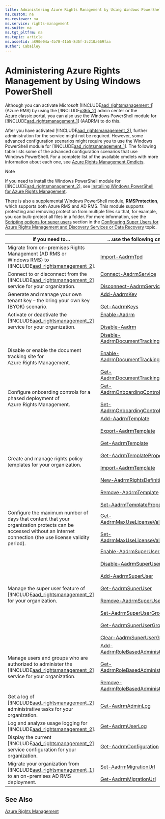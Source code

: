 ```yaml
---
title: Administering Azure Rights Management by Using Windows PowerShell
ms.custom: na
ms.reviewer: na
ms.service: rights-management
ms.suite: na
ms.tgt_pltfrm: na
ms.topic: article
ms.assetid: a890e04a-4b70-41b5-8d5f-3c210a669faa
author: Cabailey
---
```

# Administering Azure Rights Management by Using Windows PowerShell
Although you can activate Microsoft [!INCLUDE[aad_rightsmanagement_1](../Token/aad_rightsmanagement_1_md.md)] (Azure RMS) by using the [!INCLUDE[o365_2](../Token/o365_2_md.md)] admin center or the Azure classic portal, you can also use the Windows PowerShell module for [!INCLUDE[aad_rightsmanagement_1](../Token/aad_rightsmanagement_1_md.md)] (AADRM) to do this.

After you have activated [!INCLUDE[aad_rightsmanagement_2](../Token/aad_rightsmanagement_2_md.md)], further administration for the service might not be required. However, some advanced configuration scenarios might require you to use the Windows PowerShell module for [!INCLUDE[aad_rightsmanagement_1](../Token/aad_rightsmanagement_1_md.md)]. The following table lists some of the advanced configuration scenarios that use Windows PowerShell. For a complete list of the available cmdlets with more information about each one, see [Azure Rights Management Cmdlets](http://msdn.microsoft.com/library/azure/dn629398.aspx).

> [!NOTE]
> If you need to install the Windows PowerShell module for [!INCLUDE[aad_rightsmanagement_2](../Token/aad_rightsmanagement_2_md.md)], see [Installing Windows PowerShell for Azure Rights Management](../Topic/Installing-Windows-PowerShell-for-Azure-Rights-Management.md).

There is also a supplemental Windows PowerShell module, **RMSProtection**, which supports both Azure RMS and AD RMS. This module supports protecting and removing protection from multiple files so that, for example, you can bulk-protect all files in a folder. For more information, see the [Scripting options for super users](../Topic/Configuring-Super-Users-for-Azure-Rights-Management-and-Discovery-Services-or-Data-Recovery.md#BKMK_RMSProtectionModule) section in the [Configuring Super Users for Azure Rights Management and Discovery Services or Data Recovery](../Topic/Configuring-Super-Users-for-Azure-Rights-Management-and-Discovery-Services-or-Data-Recovery.md) topic.

|If you need to…|…use the following cmdlets|
|-------------------|------------------------------|
|Migrate from on-premises Rights Management (AD RMS or Windows RMS) to [!INCLUDE[aad_rightsmanagement_2](../Token/aad_rightsmanagement_2_md.md)].|[Import-AadrmTpd](http://msdn.microsoft.com/library/azure/dn857523.aspx)|
|Connect to or disconnect from the [!INCLUDE[aad_rightsmanagement_2](../Token/aad_rightsmanagement_2_md.md)] service for your organization.|[Connect-AadrmService](http://msdn.microsoft.com/library/azure/dn629415.aspx)<br /><br />[Disconnect-AadrmService](http://msdn.microsoft.com/library/azure/dn629416.aspx)|
|Generate and manage your own tenant key – the bring your own key (BYOK) scenario.|[Add-AadrmKey](http://msdn.microsoft.com/library/azure/dn629418.aspx)<br /><br />[Get-AadrmKeys](http://msdn.microsoft.com/library/azure/dn629420.aspx)|
|Activate or deactivate the [!INCLUDE[aad_rightsmanagement_2](../Token/aad_rightsmanagement_2_md.md)] service for your organization.|[Enable-Aadrm](http://msdn.microsoft.com/library/azure/dn629412.aspx)<br /><br />[Disable-Aadrm](http://msdn.microsoft.com/library/azure/dn629422.aspx)|
|Disable or enable the document tracking site for Azure Rights Management.|[Disable-AadrmDocumentTrackingFeature](https://msdn.microsoft.com/library/azure/mt548471.aspx)<br /><br />[Enable-AadrmDocumentTrackingFeature](https://msdn.microsoft.com/library/azure/mt548469.aspx)<br /><br />[Get-AadrmDocumentTrackingFeature](https://msdn.microsoft.com/library/azure/mt548470.aspx)|
|Configure onboarding controls for a phased deployment of Azure Rights Management.|[Get-AadrmOnboardingControlPolicy](http://msdn.microsoft.com/library/azure/dn857522.aspx)<br /><br />[Set-AadrmOnboardingControlPolicy](http://msdn.microsoft.com/library/azure/dn857521.aspx)|
|Create and manage rights policy templates for your organization.|[Add-AadrmTemplate](http://msdn.microsoft.com/library/azure/dn727075.aspx)<br /><br />[Export-AadrmTemplate](http://msdn.microsoft.com/library/azure/dn727078.aspx)<br /><br />[Get-AadrmTemplate](http://msdn.microsoft.com/library/azure/dn727079.aspx)<br /><br />[Get-AadrmTemplateProperty](http://msdn.microsoft.com/library/azure/dn727081.aspx)<br /><br />[Import-AadrmTemplate](http://msdn.microsoft.com/library/azure/dn727077.aspx)<br /><br />[New-AadrmRightsDefinition](http://msdn.microsoft.com/library/azure/dn727080.aspx)<br /><br />[Remove-AadrmTemplate](http://msdn.microsoft.com/library/azure/dn727082.aspx)<br /><br />[Set-AadrmTemplateProperty](http://msdn.microsoft.com/library/azure/dn727076.aspx)|
|Configure the maximum number of days that content that your organization protects can be accessed without an Internet connection (the use license validity period).|[Get-AadrmMaxUseLicenseValidityTime](https://msdn.microsoft.com/library/azure/dn932062.aspx)<br /><br />[Set-AadrmMaxUseLicenseValidityTime](https://msdn.microsoft.com/library/azure/dn932063.aspx)|
|Manage the super user feature of [!INCLUDE[aad_rightsmanagement_2](../Token/aad_rightsmanagement_2_md.md)] for your organization.|[Enable-AadrmSuperUserFeature](https://msdn.microsoft.com/library/azure/dn629400.aspx)<br /><br />[Disable-AadrmSuperUserFeature](https://msdn.microsoft.com/library/azure/dn629428.aspx)<br /><br />[Add-AadrmSuperUser](http://msdn.microsoft.com/library/azure/dn629411.aspx)<br /><br />[Get-AadrmSuperUser](https://msdn.microsoft.com/library/azure/dn629408.aspx)<br /><br />[Remove-AadrmSuperUser](https://msdn.microsoft.com/library/azure/dn629405.aspx)<br /><br />[Set-AadrmSuperUserGroup](https://msdn.microsoft.com/library/azure/mt653943.aspx)<br /><br />[Get-AadrmSuperUserGroup](https://msdn.microsoft.com/library/azure/mt653942.aspx)<br /><br />[Clear-AadrmSuperUserGroup](https://msdn.microsoft.com/library/azure/mt653944.aspx)|
|Manage users and groups who are authorized to administer the [!INCLUDE[aad_rightsmanagement_2](../Token/aad_rightsmanagement_2_md.md)] service for your organization.|[Add-AadrmRoleBasedAdministrator](http://msdn.microsoft.com/library/azure/dn629417.aspx)<br /><br />[Get-AadrmRoleBasedAdministrator](https://msdn.microsoft.com/library/azure/dn629407.aspx)<br /><br />[Remove-AadrmRoleBasedAdministrator](https://msdn.microsoft.com/library/azure/dn629424.aspx)|
|Get a log of [!INCLUDE[aad_rightsmanagement_2](../Token/aad_rightsmanagement_2_md.md)] administrative tasks for your organization.|[Get-AadrmAdminLog](https://msdn.microsoft.com/library/azure/dn629430.aspx)|
|Log and analyze usage logging for [!INCLUDE[aad_rightsmanagement_2](../Token/aad_rightsmanagement_2_md.md)].|[Get-AadrmUserLog](https://msdn.microsoft.com/library/azure/mt653941.aspx)|
|Display the current [!INCLUDE[aad_rightsmanagement_2](../Token/aad_rightsmanagement_2_md.md)] service configuration for your organization.|[Get-AadrmConfiguration](http://msdn.microsoft.com/library/azure/dn629410.aspx)|
|Migrate your organization from [!INCLUDE[aad_rightsmanagement_1](../Token/aad_rightsmanagement_1_md.md)] to an on-premises AD RMS deployment.|[Set-AadrmMigrationUrl](https://msdn.microsoft.com/library/azure/dn629429.aspx)<br /><br />[Get-AadrmMigrationUrl](http://msdn.microsoft.com/library/azure/dn629403.aspx)|

## See Also
[Azure Rights Management](../Topic/Azure-Rights-Management.md)

